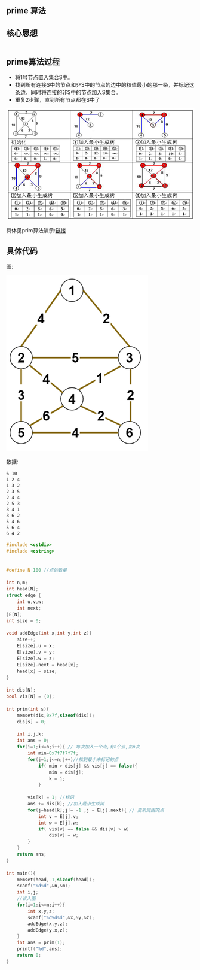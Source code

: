 ## prime 算法

## 核心思想


```viz-dot
```

## prime算法过程

 - 将1号节点置入集合S中。
 - 找到所有连接S中的节点和非S中的节点的边中的权值最小的那一条，并标记这条边，同时将连接的非S中的节点加入S集合。
 - 重复2步骤，直到所有节点都在S中了

![0](./prim1.png)

具体见prim算法演示:[链接](1)

## 具体代码

图:

![1](./G.png)

数据:

```
6 10
1 2 4
1 3 2
2 3 5
2 4 4
2 5 3
3 4 1
3 6 2
5 4 6
5 6 4
6 4 2
```

```c
#include <cstdio>
#include <cstring>


#define N 100 //点的数量

int n,m;
int head[N];
struct edge {
    int u,v,w;
    int next;
}E[N];
int size = 0;

void addEdge(int x,int y,int z){
    size++;
    E[size].u = x;
    E[size].v = y;
    E[size].w = z;
    E[size].next = head[x];
    head[x] = size;
}

int dis[N];
bool vis[N] = {0};

int prim(int s){
    memset(dis,0x7f,sizeof(dis));
    dis[s] = 0;

    int i,j,k;
    int ans = 0;
    for(i=1;i<=n;i++){ // 每次加入一个点,有n个点,加n次
        int min=0x7f7f7f7f;
        for(j=1;j<=n;j++)//找到最小未标记的点
            if( min > dis[j] && vis[j] == false){
                min = dis[j];
                k = j;
            }

        vis[k] = 1; //标记
        ans += dis[k]; //加入最小生成树
        for(j=head[k];j!= -1 ;j = E[j].next){ // 更新周围的点
            int v = E[j].v;
            int w = E[j].w;
            if( vis[v] == false && dis[v] > w)
                dis[v] = w;
        }
    }
    return ans;
}

int main(){
    memset(head,-1,sizeof(head));
    scanf("%d%d",&n,&m);
    int i,j;
    //读入图
    for(i=1;i<=m;i++){
        int x,y,z;
        scanf("%d%d%d",&x,&y,&z);
        addEdge(x,y,z);
        addEdge(y,x,z);
    }
    int ans = prim(1);
    printf("%d",ans);
    return 0;
}
```

